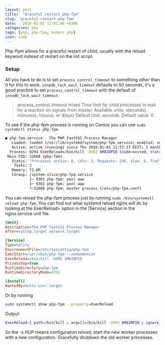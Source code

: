 ```yaml
---
layout: post
title:  "Graceful restart php-fpm"
slug: 'graceful-restart-php-fpm'
date:   2018-02-01 12:01:06 +0300
categories: php
tags: [php, php-fpm, modern php]
icon: code
---
```


Php-Fpm allows for a graceful restart of child, usually with the reload keyword instead of restart on the init script.

### Setup

All you have to do is to set `process_control_timeout` to something other than 0 for this to work.
`innodb_lock_wait_timeout` defaults to 50 seconds, it's a good practice to set `process_control_timeout` with the default of `innodb_lock_wait_timeout`.

> process_control_timeout mixed
Time limit for child processes to wait for a reaction on signals from master. Available units: s(econds), m(inutes), h(ours), or d(ays) Default Unit: seconds. Default value: 0.

To see if the php-fpm process is running on Centos you can use `sudo systemctl status php-fpm`

```bash
● php-fpm.service - The PHP FastCGI Process Manager
   Loaded: loaded (/usr/lib/systemd/system/php-fpm.service; enabled; vendor preset: disabled)
   Active: active (running) since Thu 2018-01-01 11:57:37 EEST; 1 months 0 days ago
  Process: 9294 ExecReload=/bin/kill -USR2 $MAINPID (code=exited, status=0/SUCCESS)
 Main PID: 32688 (php-fpm)
   Status: "Processes active: 0, idle: 2, Requests: 246, slow: 0, Traffic: 0.6req/sec"
    Tasks: 3
   Memory: 73.6M
   CGroup: /system.slice/php-fpm.service
           ├─ 9301 php-fpm: pool www
           ├─ 9302 php-fpm: pool www
           └─32688 php-fpm: master process (/etc/php-fpm.conf)
```

You can reload the php-fpm process just by running `sudo /bin/systemctl reload php-fpm`.
You can find out what systemd reload nginx will do by looking at the ExecReload= option in the [Service] section in the nginx.service unit file.

```ini
[Unit]
Description=The PHP FastCGI Process Manager
After=syslog.target network.target

[Service]
Type=notify
EnvironmentFile=/etc/sysconfig/php-fpm
ExecStart=/usr/sbin/php-fpm --nodaemonize
ExecReload=/bin/kill -USR2 $MAINPID
PrivateTmp=true
RuntimeDirectory=php-fpm
RuntimeDirectoryMode=0755

[Install]
WantedBy=multi-user.target
```

Or by running

```bash
sudo systemctl show php-fpm --property=ExecReload
```

Output

```bash
ExecReload={ path=/bin/kill ; argv[]=/bin/kill -USR2 $MAINPID ; ignore_errors=no ; start_time=[Fri 2021-12-10 21:56:37 EET] ; stop_time=[Fri 2021-12-10 21:56:37 EET] ; pid=9294 ; code=exited ; status=0 }
```

So the -s HUP means configuration reload, start the new worker processes with a new configuration. Gracefully shutdown the old worker processes.